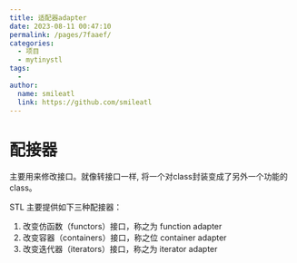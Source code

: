 ```yaml
---
title: 适配器adapter
date: 2023-08-11 00:47:10
permalink: /pages/7faaef/
categories:
  - 项目
  - mytinystl
tags:
  - 
author: 
  name: smileatl
  link: https://github.com/smileatl
---
```

# 配接器

主要用来修改接口。就像转接口一样, 将一个对class封装变成了另外一个功能的class。

STL 主要提供如下三种配接器：

1.  改变仿函数（functors）接口，称之为 function adapter
2.  改变容器（containers）接口，称之位 container adapter
3.  改变迭代器（iterators）接口，称之为 iterator adapter

